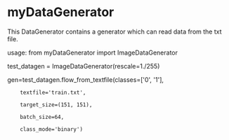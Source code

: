 # myDataGenerator
This DataGenerator contains a generator which can read data from the txt file.


usage:
from myDataGenerator import ImageDataGenerator

test_datagen = ImageDataGenerator(rescale=1./255)

gen=test_datagen.flow_from_textfile(classes=['0', '1'],

        textfile='train.txt',
        
        target_size=(151, 151),
        
        batch_size=64,
        
        class_mode='binary')

